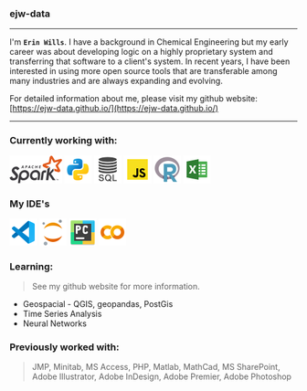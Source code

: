 ### ejw-data
<hr>

I'm **`Erin Wills`**.  I have a background in Chemical Engineering but my early career was about developing logic on a highly proprietary system and transferring that software to a client's system.  In recent years, I have been interested in using more open source tools that are transferable among many industries and are always expanding and evolving.  

For detailed information about me, please visit my github website:  [https://ejw-data.github.io/](https://ejw-data.github.io/) 

<hr>

### Currently working with:
![pySpark](./images/icons8-spark-48.png) ![Python](./images/icons8-python-48.png) ![SQL](./images/sql-icon.png) ![JavaScript](./images/icons8-javascript-48.png) ![R](./images/icons8-r-48.png) ![Excel](./images/icons8-microsoft-excel-48.png)

### My IDE's
![VSCode](./images/icons8-visual-studio-code-2019-48.png) ![Jupyter Notebook](./images/icons8-jupyter-48.png) ![PyCharm](./images/icon-pycharm.png) ![Google Colab](./images/icon-colab-48.png)

### Learning:  
> See my github website for more information.  
*  Geospacial - QGIS, geopandas, PostGis
*  Time Series Analysis
*  Neural Networks

### Previously worked with:  
> JMP, Minitab, MS Access, PHP, Matlab, MathCad, MS SharePoint, Adobe Illustrator, Adobe InDesign, Adobe Premier, Adobe Photoshop


